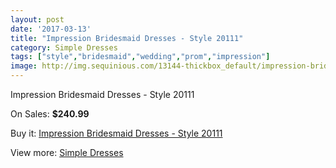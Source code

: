 ```yaml
---
layout: post
date: '2017-03-13'
title: "Impression Bridesmaid Dresses - Style 20111"
category: Simple Dresses
tags: ["style","bridesmaid","wedding","prom","impression"]
image: http://img.sequinious.com/13144-thickbox_default/impression-bridesmaid-dresses-style-20111.jpg
---
```

Impression Bridesmaid Dresses - Style 20111

On Sales: **$240.99**
<a href="https://www.sequinious.com/simple-dresses/6219-impression-bridesmaid-dresses-style-20111.html"><amp-img layout="responsive" width="600" height="600" src="//img.sequinious.com/13144-thickbox_default/impression-bridesmaid-dresses-style-20111.jpg" alt="Impression Bridesmaid Dresses - Style 20111 0" /></a>

Buy it: [Impression Bridesmaid Dresses - Style 20111](https://www.sequinious.com/simple-dresses/6219-impression-bridesmaid-dresses-style-20111.html "Impression Bridesmaid Dresses - Style 20111")

View more: [Simple Dresses](https://www.sequinious.com/5-simple-dresses "Simple Dresses")
